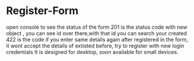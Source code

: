 # Register-Form
open console to see the status of the form
201 is the status code with new object , you can see id over there,with that id you can search your created 
422 is the code if you enter same details again after registered in the form, it wont accept the details of extisted before, try to register with new login credentials
It is designed for desktop, soon available for small devices.
